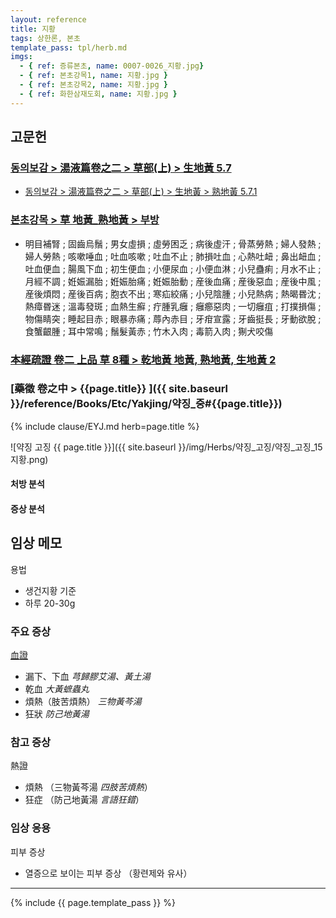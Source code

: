 ```yaml
---
layout: reference
title: 지황
tags: 상한론, 본초
template_pass: tpl/herb.md
imgs:
  - { ref: 증류본초, name: 0007-0026_지황.jpg}
  - { ref: 본초강목1, name: 지황.jpg }
  - { ref: 본초강목2, name: 지황.jpg }
  - { ref: 화한삼재도회, name: 지황.jpg }
---
```



## 고문헌


### [동의보감 > 湯液篇卷之二 > 草部(上) >  生地黃 5.7](https://mediclassics.kr/books/8/volume/21/#content_1262)

* [동의보감 > 湯液篇卷之二 > 草部(上) > 生地黃 >  熟地黃 5.7.1](https://mediclassics.kr/books/8/volume/21/#content_1268)


### [본초강목 > 草	地黃_熟地黃 > 부방]()

* 明目補腎 ; 固齒烏鬚 ; 男女虛損 ; 虛勞困乏 ; 病後虛汗 ; 骨蒸勞熱 ; 婦人發熱 ; 婦人勞熱 ; 咳嗽唾血 ; 吐血咳嗽 ; 吐血不止 ; 肺損吐血 ; 心熱吐衄 ; 鼻出衄血 ; 吐血便血 ; 腸風下血 ; 初生便血 ; 小便尿血 ; 小便血淋 ; 小兒蠱痢 ; 月水不止 ; 月經不調 ; 姙娠漏胎 ; 姙娠胎痛 ; 姙娠胎動 ; 産後血痛 ; 産後惡血 ; 産後中風 ; 産後煩悶 ; 産後百病 ; 胞衣不出 ; 寒疝絞痛 ; 小兒陰腫 ; 小兒熱病 ; 熱暍昬沈 ; 熱瘴昬迷 ; 溫毒發斑 ; 血熱生癬 ; 疔腫乳癰 ; 癰癤惡肉 ; 一切癰疽 ; 打撲損傷 ; 物傷睛突 ; 睡起目赤 ; 眼暴赤痛 ; 蓐內赤目 ; 牙疳宣露 ; 牙齒挺長 ; 牙動欲脫 ; 食蟹齦腫 ; 耳中常鳴 ; 鬚髮黃赤 ; 竹木入肉 ; 毒箭入肉 ; 猘犬咬傷


### [本經疏證 卷二 上品 草 8種 > 乾地黃 地黃, 熟地黃, 生地黃 2](https://mediclassics.kr/books/154/volume/2/#content_18)


### [藥徵 卷之中 > {{page.title}} ]({{ site.baseurl }}/reference/Books/Etc/Yakjing/약징_중#{{page.title}})

{% include clause/EYJ.md herb=page.title %}

![약징 고징 {{ page.title }}]({{ site.baseurl }}/img/Herbs/약징_고징/약징_고징_15지황.png)

#### 처방 분석

#### 증상 분석



## 임상 메모

용법
* 생건지황 기준
* 하루 20-30g

### 주요 증상

[血證]({{site.sympurl}}/혈증)
* 漏下、下血 _芎歸膠艾湯、黃土湯_
* 乾血 _大黃蟅蟲丸_
* 煩熱（肢苦煩熱） _三物黃芩湯_
* 狂狀 _防己地黃湯_

### 참고 증상

熱證
* 煩熱 （三物黃芩湯 _四肢苦煩熱_）
* 狂症 （防己地黃湯 _言語狂錯_）

### 임상 응용

피부 증상
* 열증으로 보이는 피부 증상 （황련제와 유사）

***

{% include {{ page.template_pass }} %}
